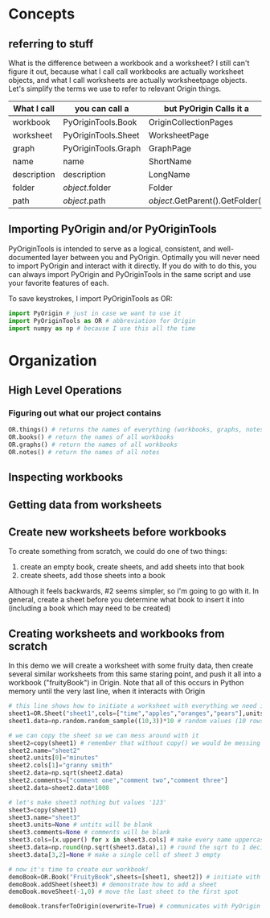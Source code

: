# Concepts

## referring to stuff
What is the difference between a workbook and a worksheet? I still can't figure it out, because what I call call workbooks are actually worksheet objects, and what I call worksheets are actually worksheetpage objects. Let's simplify the terms we use to refer to relevant Origin things.

|What I call|you can call a|but PyOrigin Calls it a|
|---|---|---|
|workbook|PyOriginTools.Book|OriginCollectionPages|
|worksheet|PyOriginTools.Sheet|WorksheetPage|
|graph|PyOriginTools.Graph|GraphPage|
|name|name|ShortName|
|description|description|LongName|
|folder|_object_.folder|Folder|
|path|_object_.path|_object_.GetParent().GetFolder()|

## Importing PyOrigin and/or PyOriginTools
PyOriginTools is intended to serve as a logical, consistent, and well-documented layer between you and PyOrigin. Optimally you will never need to import PyOrigin and interact with it directly. If you do with to do this, you can always import PyOrigin and PyOriginTools in the same script and use your favorite features of each. 

To save keystrokes, I import PyOriginTools as OR:
```python
import PyOrigin # just in case we want to use it
import PyOriginTools as OR # abbreviation for Origin
import numpy as np # because I use this all the time
```

# Organization
## High Level Operations
### Figuring out what our project contains
```python
OR.things() # returns the names of everything (workbooks, graphs, notes)
OR.books() # return the names of all workbooks
OR.graphs() # return the names of all workbooks
OR.notes() # return the names of all notes
```

## Inspecting workbooks

## Getting data from worksheets

## Create new worksheets before workbooks
To create something from scratch, we could do one of two things:
 1. create an empty book, create sheets, and add sheets into that book
 2. create sheets, add those sheets into a book
 
Although it feels backwards, #2 seems simpler, so I'm going to go with it. In general, create a sheet before you determine what book to insert it into (including a book which may need to be created)

## Creating worksheets and workbooks from scratch
In this demo we will create a worksheet with some fruity data, then create several similar worksheets from this same staring point, and push it all into a workbook ("fruityBook") in Origin. Note that all of this occurs in Python memory until the very last line, when it interacts with Origin
```python
# this line shows how to initiate a worksheet with everything we need in one line
sheet1=OR.Sheet("sheet1",cols=["time","apples","oranges","pears"],units=["seconds","grams","grams","grams"])
sheet1.data=np.random.random_sample((10,3))*10 # random values (10 rows, 3 columns)

# we can copy the sheet so we can mess around with it
sheet2=copy(sheet1) # remember that without copy() we would be messing with the original
sheet2.name="sheet2"
sheet2.units[0]="minutes"
sheet2.cols[1]="granny smith"
sheet2.data=np.sqrt(sheet2.data)
sheet2.comments=["comment one","comment two","comment three"]
sheet2.data=sheet2.data*1000

# let's make sheet3 nothing but values '123'
sheet3=copy(sheet1)
sheet3.name="sheet3"
sheet3.units=None # untits will be blank
sheet3.comments=None # comments will be blank
sheet3.cols=[x.upper() for x in sheet3.cols] # make every name uppercase
sheet3.data=np.round(np.sqrt(sheet3.data),1) # round the sqrt to 1 decimal place
sheet3.data[3,2]=None # make a single cell of sheet 3 empty

# now it's time to create our workbook!
demoBook=OR.Book("FruityBook",sheets=[sheet1, sheet2]) # initiate with 2 sheets
demoBook.addSheet(sheet3) # demonstrate how to add a sheet
demoBook.moveSheet(-1,0) # move the last sheet to the first spot

demoBook.transferToOrigin(overwrite=True) # communicates with PyOrigin to create/fill this book.
```
